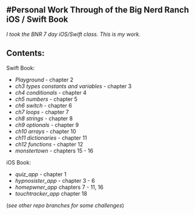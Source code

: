 #Personal Work Through of the Big Nerd Ranch iOS / Swift Book
-----

*I took the BNR 7 day iOS/Swift class. This is my work.*

Contents:
----

Swift Book:

- *Playground* - chapter 2
- *ch3 types constants and variables*	 - chapter 3
- *ch4 conditionals* - chapter 4
- *ch5 numbers* - chapter 5	
- *ch6 switch* - chapter 6
- *ch7 loops* - chapter 7
- *ch8 strings* - chapter 8
- *ch9 optionals* - chapter 9
- *ch10 arrays* - chapter 10
- *ch11 dictionaries* - chapter 11
- *ch12 functions* - chapter 12
- *monstertown* - chapters 15 - 16

iOS Book:

- *quiz_app* - chapter 1
- *hypnosister_app* - chapter 3 - 6
- *homepwner_app* chapters 7 - 11, 16
- *touchtracker_app* chapter 18


(*see other repo branches for some challenges*)


